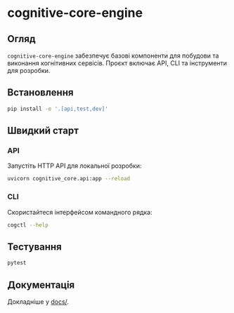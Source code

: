 # cognitive-core-engine

## Огляд
`cognitive-core-engine` забезпечує базові компоненти для побудови та виконання когнітивних сервісів. Проєкт включає API, CLI та інструменти для розробки.

## Встановлення
```bash
pip install -e '.[api,test,dev]'
```

## Швидкий старт

### API
Запустіть HTTP API для локальної розробки:
```bash
uvicorn cognitive_core.api:app --reload
```

### CLI
Скористайтеся інтерфейсом командного рядка:
```bash
cogctl --help
```

## Тестування
```bash
pytest
```

## Документація
Докладніше у [docs/](docs/).

